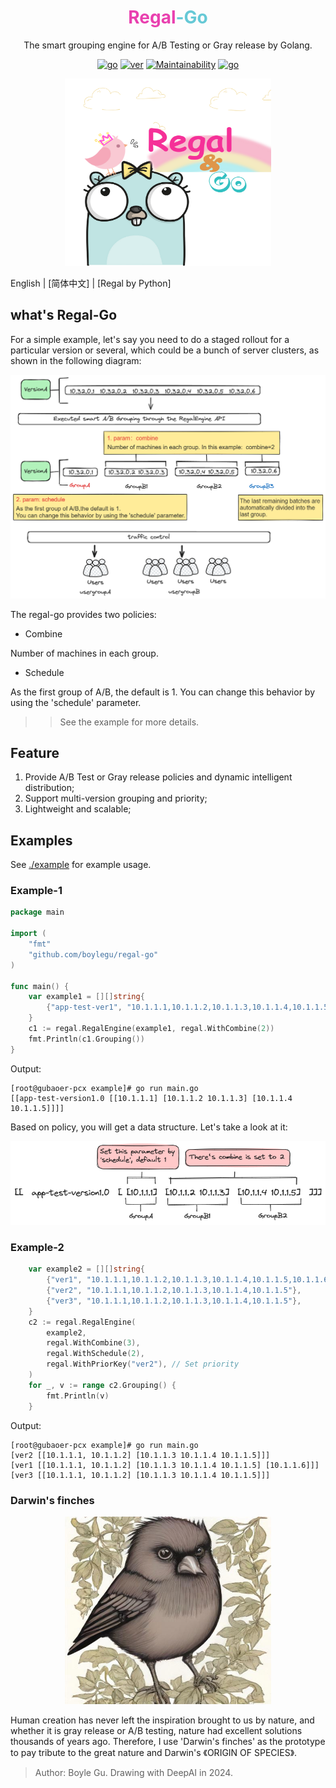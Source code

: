 <div align="center">

<h1 style="border-bottom: none">
    <b style="color: #E940AF">Regal</b><b style="color: #66C9D6">-Go</b><br />
</h1>
<p>
The smart grouping engine for A/B Testing or Gray release by Golang.
</p>

[![go](https://img.shields.io/badge/Go-1.18+-66C9D6)]()
[![ver](https://img.shields.io/badge/version-1.0.0-66C9D6)]()
[![Maintainability](https://api.codeclimate.com/v1/badges/4c478e05a95251b6a818/maintainability)](https://codeclimate.com/github/boylegu/regal-go/maintainability)
[![go](https://img.shields.io/badge/license-MIT-E940AF)]()

<p align="center">
<img src="https://github.com/boylegu/regal-go/blob/main/image/regal-white.png?raw=true" width="330" height="300">
</p>
</div>

English | [简体中文] | [Regal by Python]

## what's Regal-Go

For a simple example, let's say you need to do a staged rollout for a particular version  or several, which could be a bunch of server clusters, as shown in the following diagram:

<p align="center">
<img src="https://github.com/boylegu/regal-go/blob/main/image/fig01.png?raw=true">
</p>


The regal-go provides two policies:

- Combine

Number of machines in each group.

- Schedule

As the first group of A/B, the default is 1.
You can change this behavior by using the 'schedule' parameter.

>> See the example for more details.

## Feature

1. Provide A/B Test or Gray release policies and dynamic intelligent distribution;
2. Support multi-version grouping and priority;
3. Lightweight and scalable;

## Examples

See  [./example](./example) for example usage.

### Example-1
```go
package main

import (
	"fmt"
	"github.com/boylegu/regal-go"
)

func main() {
	var example1 = [][]string{
		{"app-test-ver1", "10.1.1.1,10.1.1.2,10.1.1.3,10.1.1.4,10.1.1.5"},
	}
	c1 := regal.RegalEngine(example1, regal.WithCombine(2))
	fmt.Println(c1.Grouping())
}
```
Output:

```shell
[root@gubaoer-pcx example]# go run main.go
[[app-test-version1.0 [[10.1.1.1] [10.1.1.2 10.1.1.3] [10.1.1.4 10.1.1.5]]]]
```
Based on policy, you will get a data structure. Let's take a look at it:

<p align="center">
<img src="https://github.com/boylegu/regal-go/blob/main/image/fig02.png?raw=true">
</p>

### Example-2

```go
	var example2 = [][]string{
		{"ver1", "10.1.1.1,10.1.1.2,10.1.1.3,10.1.1.4,10.1.1.5,10.1.1.6"},
		{"ver2", "10.1.1.1,10.1.1.2,10.1.1.3,10.1.1.4,10.1.1.5"},
		{"ver3", "10.1.1.1,10.1.1.2,10.1.1.3,10.1.1.4,10.1.1.5"},
	}
	c2 := regal.RegalEngine(
		example2,
		regal.WithCombine(3),
		regal.WithSchedule(2),
		regal.WithPriorKey("ver2"), // Set priority
	)
	for _, v := range c2.Grouping() {
		fmt.Println(v)
	}

```

Output:

```shell
[root@gubaoer-pcx example]# go run main.go
[ver2 [[10.1.1.1, 10.1.1.2] [10.1.1.3 10.1.1.4 10.1.1.5]]]
[ver1 [[10.1.1.1, 10.1.1.2] [10.1.1.3 10.1.1.4 10.1.1.5] [10.1.1.6]]]
[ver3 [[10.1.1.1, 10.1.1.2] [10.1.1.3 10.1.1.4 10.1.1.5]]]
```

### Darwin's finches

<p align="center">
<img src="https://github.com/boylegu/regal-go/blob/main/image/b.jpg?raw=true" width="330" height="300">
</p>

Human creation has never left the inspiration brought to us by nature, and whether it is gray release or A/B testing, nature had excellent solutions thousands of years ago.
Therefore, I use 'Darwin's finches' as the prototype to pay tribute to the great nature and Darwin's 《ORIGIN OF SPECIES》.

> Author: Boyle Gu. Drawing with DeepAI in 2024.